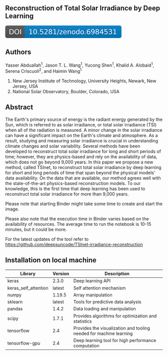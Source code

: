 ## Reconstruction of Total Solar Irradiance by Deep Learning <br>
[![DOI](https://github.com/ccsc-tools/zenodo_icons/blob/main/icons/tsinet.svg)](https://zenodo.org/badge/latestdoi/522749070)


## Authors
Yasser Abduallah<sup>1</sup>, Jason T. L. Wang<sup>1</sup>, Yucong Shen<sup>1</sup>, Khalid A. Alobaid<sup>1</sup>, Serena Criscuoli<sup>2</sup>, and Haimin Wang<sup>1</sup>

1. New Jersey Institute of Technology, University Heights, Newark, New Jersey, USA
2. National Solar Observatory, Boulder, Colorado, USA

## Abstract

The Earth's primary source of energy is the radiant energy generated by the Sun, which is referred to as solar irradiance, or total solar irradiance (TSI) when all of the radiation is measured. A minor change in the solar irradiance can have a significant impact on the Earth's climate and atmosphere. As a result, studying and measuring solar irradiance is crucial in understanding climate changes and solar variability. Several methods have been developed to reconstruct total solar irradiance for long and short periods of time; however, they are physics-based and rely on the availability of data, which does not go beyond 9,000 years. In this paper we propose a new method, called TSInet, to reconstruct total solar irradiance by deep learning for short and long periods of time that span beyond the physical models' data availability. On the data that are available, our method agrees well with the state-of-the-art physics-based reconstruction models. To our knowledge, this is the first time that deep learning has been used to reconstruct total solar irradiance for more than 9,000 years.


Please note that starting Binder might take some time to create and start the image.

Please also note that the execution time in Binder varies based on the availability of resources. The average time to run the notebook is 10-15 minutes, but it could be more.

For the latest updates of the tool refer to https://github.com/deepsuncode/TSInet-irradiance-reconstruction

## Installation on local machine

|Library | Version   | Description  |
|---|---|---|
|keras| 2.3.0 | Deep learning API|
|keras_self_attention|latest| Self attention mechanism|
|numpy| 1.19.5| Array manipulation|
|sklearn| latest| Tools for predictive data analysis|
| pandas|1.4.2| Data loading and manipulation|
| scipy|1.7.1| Provides algorithms for optimization and statistics|
| tensorflow| 2.4| Provides the visualization and tooling needed for machine learning|
| tensorflow-gpu| 2.4| Deep learning tool for high performance computation |
